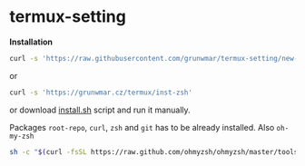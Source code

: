 # termux-setting
**Installation**

```bash
curl -s 'https://raw.githubusercontent.com/grunwmar/termux-setting/new-main/install.sh'
```
or

```bash
curl -s 'https://grunwmar.cz/termux/inst-zsh'
```

or download [install.sh](https://raw.githubusercontent.com/grunwmar/termux-setting/new-main/install.sh) script and run it manually.

Packages `root-repo`, `curl`, `zsh` and `git`  has to be already installed.
Also `oh-my-zsh`
```bash
sh -c "$(curl -fsSL https://raw.github.com/ohmyzsh/ohmyzsh/master/tools/install.sh)"
```
